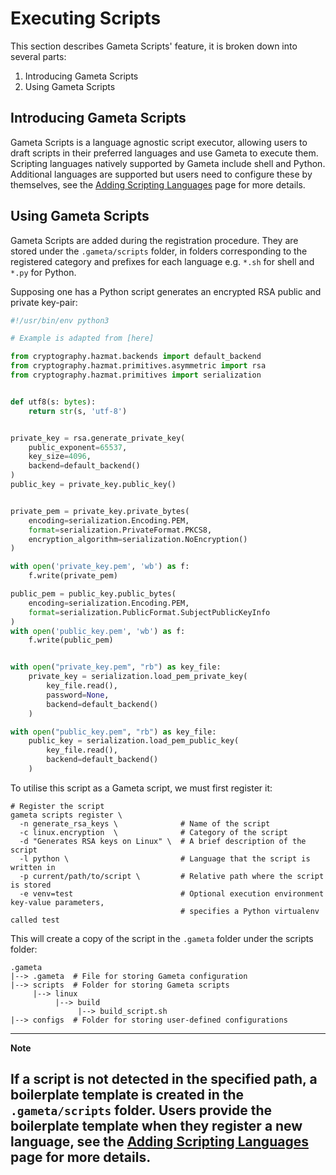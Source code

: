 # Executing Scripts

This section describes Gameta Scripts' feature, it is broken down into several
parts:

1. Introducing Gameta Scripts
2. Using Gameta Scripts

## Introducing Gameta Scripts

Gameta Scripts is a language agnostic script executor, allowing users to draft
scripts in their preferred languages and use Gameta to execute them. Scripting
languages natively supported by Gameta include shell and Python. Additional 
languages are supported but users need to configure these by themselves, see 
the [Adding Scripting Languages] page for more details.

## Using Gameta Scripts

Gameta Scripts are added during the registration procedure. They are stored 
under the `.gameta/scripts` folder, in folders corresponding to the registered
category and prefixes for each language e.g. `*.sh` for shell and `*.py` for 
Python.

Supposing one has a Python script generates an encrypted RSA public and private 
key-pair:

```python
#!/usr/bin/env python3

# Example is adapted from [here]

from cryptography.hazmat.backends import default_backend
from cryptography.hazmat.primitives.asymmetric import rsa
from cryptography.hazmat.primitives import serialization


def utf8(s: bytes):
    return str(s, 'utf-8')


private_key = rsa.generate_private_key(
    public_exponent=65537,
    key_size=4096,
    backend=default_backend()
)
public_key = private_key.public_key()


private_pem = private_key.private_bytes(
    encoding=serialization.Encoding.PEM,
    format=serialization.PrivateFormat.PKCS8,
    encryption_algorithm=serialization.NoEncryption()
)

with open('private_key.pem', 'wb') as f:
    f.write(private_pem)

public_pem = public_key.public_bytes(
    encoding=serialization.Encoding.PEM,
    format=serialization.PublicFormat.SubjectPublicKeyInfo
)
with open('public_key.pem', 'wb') as f:
    f.write(public_pem)


with open("private_key.pem", "rb") as key_file:
    private_key = serialization.load_pem_private_key(
        key_file.read(),
        password=None,
        backend=default_backend()
    )

with open("public_key.pem", "rb") as key_file:
    public_key = serialization.load_pem_public_key(
        key_file.read(),
        backend=default_backend()
    )

```

To utilise this script as a Gameta script, we must first register it:

```shell
# Register the script
gameta scripts register \
  -n generate_rsa_keys \              # Name of the script
  -c linux.encryption  \              # Category of the script
  -d "Generates RSA keys on Linux" \  # A brief description of the script
  -l python \                         # Language that the script is written in
  -p current/path/to/script \         # Relative path where the script is stored
  -e venv=test                        # Optional execution environment key-value parameters, 
                                      # specifies a Python virtualenv called test
```

This will create a copy of the script in the `.gameta` folder under the scripts
folder:

```
.gameta
|--> .gameta  # File for storing Gameta configuration
|--> scripts  # Folder for storing Gameta scripts
     |--> linux
          |--> build
               |--> build_script.sh
|--> configs  # Folder for storing user-defined configurations
```

---
**Note**

If a script is not detected in the specified path, a boilerplate template is
created in the `.gameta/scripts` folder. Users provide the boilerplate template
when they register a new language, see the [Adding Scripting Languages] page for
more details.
---

[Adding Scripting Languages]: ../customisation/adding_scripting_languages.md
[here]: https://gist.github.com/gabrielfalcao/de82a468e62e73805c59af620904c124